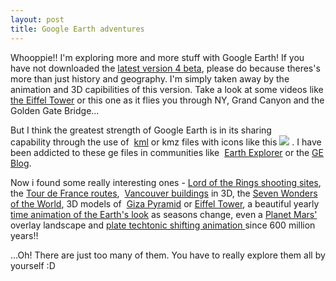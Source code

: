```yaml
---
layout: post
title: Google Earth adventures
---
```


Whooppie!! I'm exploring more and more stuff with Google Earth! If you have not downloaded the [latest version 4 beta](http://earth.google.com/download-earth.html), please do because theres's more than just history and geography. I'm simply taken away by the animation and 3D capibilities of this version. Take a look at some videos like [the Eiffel Tower](http://youtube.com/watch?v=yPYQ8xJ9YV4) or this one as it flies you through NY, Grand Canyon and the Golden Gate Bridge...

    

But I think the greatest strength of Google Earth is in its sharing capability through the use of  [kml](http://earth.google.com/kml/kml_tut.html) or kmz files with icons like this ![](http://i29.photobucket.com/albums/c273/sweska/geicon.gif) . I have been addicted to these ge files in communities like  [Earth Explorer](http://explorer.altopix.com/) or the [GE Blog](http://www.gearthblog.com/).

Now i found some really interesting ones - [Lord of the Rings shooting sites](http://www.gearthblog.com/blog/archives/2005/09/middle_earth_fo.html), the [Tour de France routes](http://www.gearthblog.com/blog/archives/2006/05/tour_de_france.html),  [Vancouver buildings](http://www.gearthblog.com/blog/archives/2006/07/vancouver_in_3d.html) in 3D, the [Seven Wonders of the World](http://www.gearthblog.com/blog/archives/2005/11/seven_wonders_i_1.html), 3D models of  [Giza Pyramid](http://www.gearthblog.com/blog/archives/2006/05/great_pyramid_o.html) or [Eiffel Tower](http://www.gearthblog.com/blog/archives/2006/01/high_resolution.html), a beautiful yearly  [time animation of the Earth's look](http://www.gearthblog.com/blog/archives/2006/11/blue_marble_time_ani.html) as seasons change, even a [Planet Mars' ](http://www.gearthblog.com/blog/archives/2006/03/user_develops_m.html)overlay landscape and [plate techtonic shifting animation ](http://bbs.keyhole.com/ubb/showthreaded.php/Cat/0/Number/643492)since 600 million years!!

...Oh! There are just too many of them. You have to really explore them all by yourself :D
